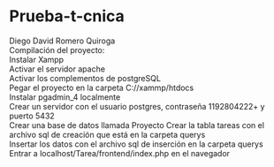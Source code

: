 # Prueba-t-cnica
Diego David Romero Quiroga <br />
Compilación del proyecto: <br />
Instalar Xampp <br /> 
Activar el servidor apache <br />
Activar los complementos de postgreSQL <br />
Pegar el proyecto en la carpeta C://xammp/htdocs <br />
Instalar pgadmin_4 localmente <br />
Crear un servidor con el usuario postgres, contraseña 1192804222+ y puerto 5432 <br />
Crear una base de datos llamada Proyecto
Crear la tabla tareas con el archivo sql de creación que está en la carpeta querys <br />
Insertar los datos con el archivo sql de inserción en la carpeta querys <br />
Entrar a localhost/Tarea/frontend/index.php en el navegador <br />
